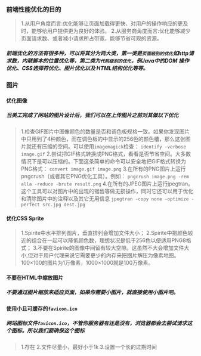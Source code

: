 ### 前端性能优化的目的

>1.从用户角度而言:优化能够让页面加载得更快、对用户的操作响应的更及时，能够给用户提供更为良好的体验。 
>2.从服务商角度而言:优化能够减少页面请求数、或者减小请求所占带宽，能够节省可观的资源。

##### 前端优化的方法有很多种，可以将其分为两大类，第一类是`页面级别的优化`如http请求数，内联脚本的位置优化等，第二类为`代码级别的优化`，例Java中的DOM 操作优化、CSS选择符优化、图片优化以及 HTML结构优化等等。

### 图片

#### 优化图像

##### 当美工完成了网站的图片设计后，我们可以在上传图片之前对其做以下优化

>1.检查GIF图片中图像颜色的数量是否和调色板规格一致。如果你发现图片中只用到了4种颜色，而在调色板的中显示的256色的颜色槽，那么这张图片就还有压缩的空间。可以使用`imagemagick`检查： 
`identify -verbose image.gif`
>2.尝试把GIF格式转换成PNG格式，看看是否节省空间。大多数情况下是可以压缩的。下面这条简单的命令可以安全地把GIF格式转换为PNG格式： 
`convert image.gif image.png`
>3.在所有的PNG图片上运行pngcrush（或者其它PNG优化工具）。例如： 
`pngcrush image.png -rem alla -reduce -brute result.png`
>4.在所有的JPEG图片上运行jpegtran。这个工具可以对图片中的出现的锯齿等做无损操作，同时它还可以用于优化和清除图片中的注释以及其它无用信息 
`jpegtran -copy none -optimize -perfect src.jpg dest.jpg`

#### 优化CSS Sprite

>1.Spirite中水平排列图片，垂直排列会增加文件大小；
>2.Spirite中把颜色较近的组合在一起可以降低颜色数，理想状况是低于256色以便适用PNG8格式；
>3.不要在Spirite的图像中间留有较大空隙。这虽然不大会增加文件大小,但对于用户代理来说它需要更少的内存来把图片解压为像素地图。100×100的图片为1万像素，1000×1000就是100万像素。

#### 不要在HTML中缩放图片

##### 不要通过图片缩放来适应页面，如果你需要小图片，就直接使用小图片吧。

#### 使用小且可缓存的`favicon.ico`

##### 网站图标文件`favicon.ico`，不管你服务器有还是没有，浏览器都会去尝试请求这个图标。所以我们要确保这个图标

>1.存在
>2.文件尽量小，最好小于1k
>3.设置一个长的过期时间